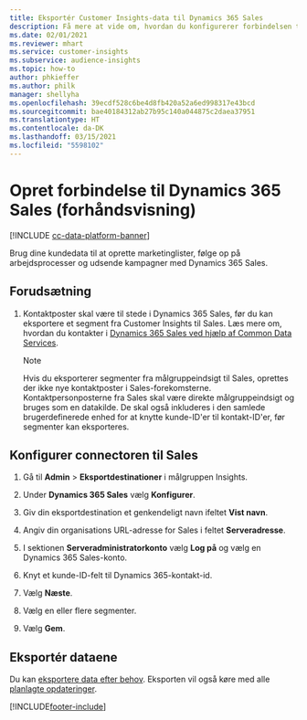 ```yaml
---
title: Eksportér Customer Insights-data til Dynamics 365 Sales
description: Få mere at vide om, hvordan du konfigurerer forbindelsen til Dynamics 365 Sales.
ms.date: 02/01/2021
ms.reviewer: mhart
ms.service: customer-insights
ms.subservice: audience-insights
ms.topic: how-to
author: phkieffer
ms.author: philk
manager: shellyha
ms.openlocfilehash: 39ecdf528c6be4d8fb420a52a6ed998317e43bcd
ms.sourcegitcommit: bae40184312ab27b95c140a044875c2daea37951
ms.translationtype: HT
ms.contentlocale: da-DK
ms.lasthandoff: 03/15/2021
ms.locfileid: "5598102"
---
```

# <a name="connector-for-dynamics-365-sales-preview"></a>Opret forbindelse til Dynamics 365 Sales (forhåndsvisning)

[!INCLUDE [cc-data-platform-banner](../includes/cc-data-platform-banner.md)]

Brug dine kundedata til at oprette marketinglister, følge op på arbejdsprocesser og udsende kampagner med Dynamics 365 Sales.

## <a name="prerequisite"></a>Forudsætning

1. Kontaktposter skal være til stede i Dynamics 365 Sales, før du kan eksportere et segment fra Customer Insights til Sales. Læs mere om, hvordan du kontakter i [Dynamics 365 Sales ved hjælp af Common Data Services](connect-power-query.md).

   > [!NOTE]
   > Hvis du eksporterer segmenter fra målgruppeindsigt til Sales, oprettes der ikke nye kontaktposter i Sales-forekomsterne. Kontaktpersonposterne fra Sales skal være direkte målgruppeindsigt og bruges som en datakilde. De skal også inkluderes i den samlede brugerdefinerede enhed for at knytte kunde-ID'er til kontakt-ID'er, før segmenter kan eksporteres.

## <a name="configure-the-connector-for-sales"></a>Konfigurer connectoren til Sales

1. Gå til **Admin** > **Eksportdestinationer** i målgruppen Insights.

1. Under **Dynamics 365 Sales** vælg **Konfigurer**.

1. Giv din eksportdestination et genkendeligt navn ifeltet **Vist navn**.

1. Angiv din organisations URL-adresse for Sales i feltet **Serveradresse**.

1. I sektionen **Serveradministratorkonto** vælg **Log på** og vælg en Dynamics 365 Sales-konto.

1. Knyt et kunde-ID-felt til Dynamics 365-kontakt-id.

1. Vælg **Næste**.

1. Vælg en eller flere segmenter.

1. Vælg **Gem**.

## <a name="export-the-data"></a>Eksportér dataene

Du kan [eksportere data efter behov](export-destinations.md). Eksporten vil også køre med alle [planlagte opdateringer](system.md#schedule-tab).


[!INCLUDE[footer-include](../includes/footer-banner.md)]
